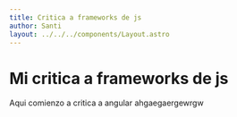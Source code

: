 ```yaml
---
title: Critica a frameworks de js
author: Santi
layout: ../../../components/Layout.astro
---
```


# Mi critica a frameworks de js

Aqui comienzo a critica a angular ahgaegaergewrgw
